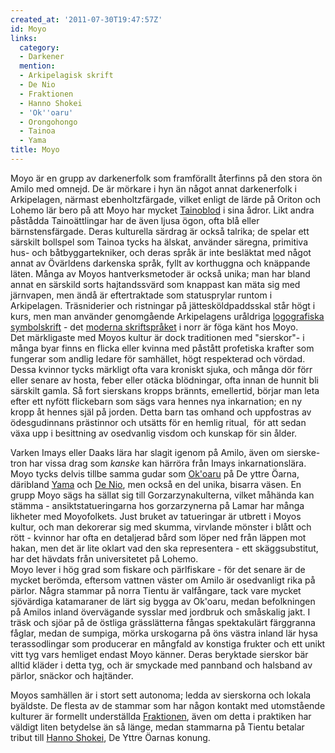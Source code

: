 ```yaml
---
created_at: '2011-07-30T19:47:57Z'
id: Moyo
links:
  category:
  - Darkener
  mention:
  - Arkipelagisk skrift
  - De Nio
  - Fraktionen
  - Hanno Shokei
  - 'Ok''oaru'
  - Orongohongo
  - Tainoa
  - Yama
title: Moyo
---
```


Moyo är en grupp av darkenerfolk som framförallt återfinns på den stora ön Amilo med omnejd. De är
mörkare i hyn än något annat darkenerfolk i Arkipelagen, närmast ebenholtzfärgade, vilket enligt de
lärde på Oriton och Lohemo lär bero på att Moyo har mycket [Tainoblod] i sina ådror. Likt andra
påstådda Tainoättlingar har de även ljusa ögon, ofta blå eller bärnstensfärgade. Deras kulturella
särdrag är också talrika; de spelar ett särskilt bollspel som Tainoa tycks ha älskat, använder
säregna, primitiva hus- och båtbyggartekniker, och deras språk är inte besläktat med något annat av
Övärldens darkenska språk, fyllt av korthuggna och knäppande läten. Många av Moyos hantverksmetoder
är också unika; man har bland annat en särskild sorts hajtandssvärd som knappast kan mäta sig med
järnvapen, men ändå är eftertraktade som statusprylar runtom i Arkipelagen. Träsniderier och
ristningar på jättesköldpaddsskal står högt i kurs, men man använder genomgående Arkipelagens
uråldriga [logografiska symbolskrift] - det [moderna skriftspråket] i norr är föga känt hos Moyo. \
Det märkligaste med Moyos kultur är dock traditionen med "sierskor"- i många byar finns en flicka
eller kvinna med påstått profetiska krafter som fungerar som andlig ledare för samhället, högt
respekterad och vördad. Dessa kvinnor tycks märkligt ofta vara kroniskt sjuka, och många dör förr
eller senare av hosta, feber eller otäcka blödningar, ofta innan de hunnit bli särskilt gamla. Så
fort sierskans kropps brännts, emellertid, börjar man leta efter ett nyfött flickebarn som sägs vara
hennes nya inkarnation; en ny kropp åt hennes själ på jorden. Detta barn tas omhand och uppfostras
av ödesgudinnans prästinnor och utsätts för en hemlig ritual,  för att sedan växa upp i besittning
av osedvanlig visdom och kunskap för sin ålder.

Varken Imays eller Daaks lära har slagit igenom på Amilo, även om sierske-tron har vissa drag som
*kanske* kan härröra från Imays inkarnationslära. Moyo tycks delvis tillbe samma gudar som [Ok'oaru]
på De yttre Öarna, däribland [Yama] och [De Nio], men också en del unika, bisarra väsen. En grupp
Moyo sägs ha sällat sig till Gorzarzynakulterna, vilket måhända kan stämma - ansiktstatueringarna
hos gorzarzynerna på Lamar har många likheter med Moyofolkets. Just bruket av tatueringar är utbrett
i Moyos kultur, och man dekorerar sig med skumma, virvlande mönster i blått och rött - kvinnor har
ofta en detaljerad bård som löper ned från läppen mot hakan, men det är lite oklart vad den ska
representera - ett skäggsubstitut, har det hävdats från universitetet på Lohemo.\
Moyo lever i hög grad som fiskare och pärlfiskare - för det senare är de mycket berömda, eftersom
vattnen väster om Amilo är osedvanligt rika på pärlor. Några stammar på norra Tientu är valfångare,
tack vare mycket sjövärdiga katamaraner de lärt sig bygga av Ok'oaru, medan befolkningen på Amilos
inland övervägande sysslar med jordbruk och småskalig jakt. I träsk och sjöar på de östliga
grässlätterna fångas spektakulärt färggranna fåglar, medan de sumpiga, mörka urskogarna på öns
västra inland lär hysa terassodlingar som producerar en mångfald av konstiga frukter och ett unikt
vitt tyg vars hemliget endast Moyo känner. Deras beryktade sierskor bär alltid kläder i detta tyg,
och är smyckade med pannband och halsband av pärlor, snäckor och hajtänder.

Moyos samhällen är i stort sett autonoma; ledda av sierskorna och lokala byäldste. De flesta av de
stammar som har någon kontakt med utomstående kulturer är formellt underställda [Fraktionen], även
om detta i praktiken har väldigt liten betydelse än så länge, medan stammarna på Tientu betalar
tribut till [Hanno Shokei], De Yttre Öarnas konung.

  [Tainoblod]: Tainoa
  [logografiska symbolskrift]: Orongohongo
  [moderna skriftspråket]: Arkipelagisk_skrift
  [Ok'oaru]: Okoaru
  [Yama]: Yama
  [De Nio]: De_Nio
  [Fraktionen]: Fraktionen
  [Hanno Shokei]: Hanno_Shokei
